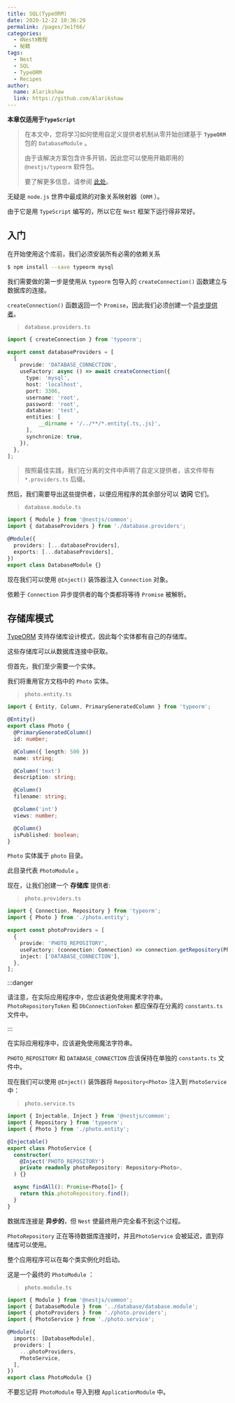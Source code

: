 ```yaml
---
title: SQL(TypeORM)
date: 2020-12-22 10:36:29
permalink: /pages/3e1f66/
categories:
  - 《Nest》教程
  - 秘籍
tags:
  - Nest
  - SQL
  - TypeORM
  - Recipes
author: 
  name: Alarikshaw
  link: https://github.com/Alarikshaw
---
```


**本章仅适用于`TypeScript`**

> 在本文中，您将学习如何使用自定义提供者机制从零开始创建基于 **`TypeORM`** 包的 `DatabaseModule` 。
>
> 由于该解决方案包含许多开销，因此您可以使用开箱即用的 `@nestjs/typeorm` 软件包。
>
> 要了解更多信息，请参阅 [此处](https://docs.nestjs.cn/6/techniques?id=数据库)。

 无疑是 `node.js` 世界中最成熟的对象关系映射器（`ORM` ）。

由于它是用 `TypeScript` 编写的，所以它在 `Nest` 框架下运行得非常好。

## 入门

在开始使用这个库前，我们必须安装所有必需的依赖关系

```bash
$ npm install --save typeorm mysql
```

我们需要做的第一步是使用从 `typeorm` 包导入的 `createConnection()` 函数建立与数据库的连接。

`createConnection()` 函数返回一个 `Promise`，因此我们必须创建一个[异步提供者](https://docs.nestjs.cn/6/fundamentals?id=异步提供者)。

> `database.providers.ts`

```typescript
import { createConnection } from 'typeorm';

export const databaseProviders = [
  {
    provide: 'DATABASE_CONNECTION',
    useFactory: async () => await createConnection({
      type: 'mysql',
      host: 'localhost',
      port: 3306,
      username: 'root',
      password: 'root',
      database: 'test',
      entities: [
          __dirname + '/../**/*.entity{.ts,.js}',
      ],
      synchronize: true,
    }),
  },
];
```

> 按照最佳实践，我们在分离的文件中声明了自定义提供者，该文件带有 `*.providers.ts` 后缀。

然后，我们需要导出这些提供者，以便应用程序的其余部分可以 **访问** 它们。

> `database.module.ts`

```typescript
import { Module } from '@nestjs/common';
import { databaseProviders } from './database.providers';

@Module({
  providers: [...databaseProviders],
  exports: [...databaseProviders],
})
export class DatabaseModule {}
```

现在我们可以使用 `@Inject()` 装饰器注入 `Connection` 对象。

依赖于 `Connection` 异步提供者的每个类都将等待 `Promise` 被解析。

## 存储库模式

[TypeORM](https://github.com/typeorm/typeorm) 支持存储库设计模式，因此每个实体都有自己的存储库。

这些存储库可以从数据库连接中获取。

但首先，我们至少需要一个实体。

我们将重用官方文档中的 `Photo` 实体。

> `photo.entity.ts`

```typescript
import { Entity, Column, PrimaryGeneratedColumn } from 'typeorm';

@Entity()
export class Photo {
  @PrimaryGeneratedColumn()
  id: number;

  @Column({ length: 500 })
  name: string;

  @Column('text')
  description: string;

  @Column()
  filename: string;

  @Column('int')
  views: number;

  @Column()
  isPublished: boolean;
}
```

`Photo` 实体属于 `photo` 目录。

此目录代表 `PhotoModule` 。

现在，让我们创建一个 **存储库** 提供者:

> `photo.providers.ts`

```typescript
import { Connection, Repository } from 'typeorm';
import { Photo } from './photo.entity';

export const photoProviders = [
  {
    provide: 'PHOTO_REPOSITORY',
    useFactory: (connection: Connection) => connection.getRepository(Photo),
    inject: ['DATABASE_CONNECTION'],
  },
];
```

:::danger

请注意，在实际应用程序中，您应该避免使用魔术字符串。`PhotoRepositoryToken` 和 `DbConnectionToken` 都应保存在分离的 `constants.ts` 文件中。

:::

在实际应用程序中，应该避免使用魔法字符串。

`PHOTO_REPOSITORY` 和 `DATABASE_CONNECTION` 应该保持在单独的 `constants.ts` 文件中。

现在我们可以使用 `@Inject()` 装饰器将 `Repository<Photo>` 注入到 `PhotoService` 中：

> `photo.service.ts`

```typescript
import { Injectable, Inject } from '@nestjs/common';
import { Repository } from 'typeorm';
import { Photo } from './photo.entity';

@Injectable()
export class PhotoService {
  constructor(
    @Inject('PHOTO_REPOSITORY')
    private readonly photoRepository: Repository<Photo>,
  ) {}

  async findAll(): Promise<Photo[]> {
    return this.photoRepository.find();
  }
}
```

数据库连接是 **异步的**，但 `Nest` 使最终用户完全看不到这个过程。

`PhotoRepository` 正在等待数据库连接时，并且`PhotoService` 会被延迟，直到存储库可以使用。

整个应用程序可以在每个类实例化时启动。

这是一个最终的 `PhotoModule` ：

> `photo.module.ts`

```typescript
import { Module } from '@nestjs/common';
import { DatabaseModule } from '../database/database.module';
import { photoProviders } from './photo.providers';
import { PhotoService } from './photo.service';

@Module({
  imports: [DatabaseModule],
  providers: [
    ...photoProviders,
    PhotoService,
  ],
})
export class PhotoModule {}
```

不要忘记将 `PhotoModule` 导入到根 `ApplicationModule` 中。